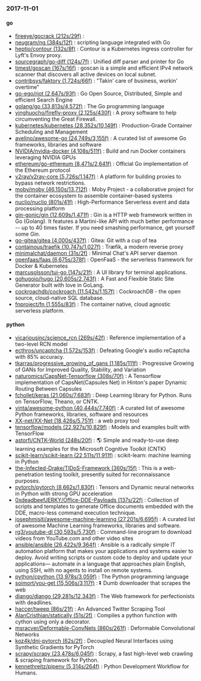 ### 2017-11-01

#### go
* [fireeye/gocrack (212s/29f)](https://github.com/fireeye/gocrack) : 
* [neugram/ng (384s/12f)](https://github.com/neugram/ng) : scripting language integrated with Go
* [heptio/contour (132s/8f)](https://github.com/heptio/contour) : Contour is a Kubernetes ingress controller for Lyft's Envoy proxy.
* [sourcegraph/go-diff (124s/7f)](https://github.com/sourcegraph/go-diff) : Unified diff parser and printer for Go
* [timest/goscan (167s/16f)](https://github.com/timest/goscan) : goscan is a simple and efficient IPv4 network scanner that discovers all active devices on local subnet.
* [contribsys/faktory (1,724s/66f)](https://github.com/contribsys/faktory) : "Takin' care of business, workin' overtime"
* [go-ego/riot (2,647s/93f)](https://github.com/go-ego/riot) : Go Open Source, Distributed, Simple and efficient Search Engine
* [golang/go (33,813s/4,572f)](https://github.com/golang/go) : The Go programming language
* [yinghuocho/firefly-proxy (2,125s/430f)](https://github.com/yinghuocho/firefly-proxy) : A proxy software to help circumventing the Great Firewall.
* [kubernetes/kubernetes (28,352s/10,149f)](https://github.com/kubernetes/kubernetes) : Production-Grade Container Scheduling and Management
* [avelino/awesome-go (24,749s/3,155f)](https://github.com/avelino/awesome-go) : A curated list of awesome Go frameworks, libraries and software
* [NVIDIA/nvidia-docker (4,108s/511f)](https://github.com/NVIDIA/nvidia-docker) : Build and run Docker containers leveraging NVIDIA GPUs
* [ethereum/go-ethereum (8,471s/2,641f)](https://github.com/ethereum/go-ethereum) : Official Go implementation of the Ethereum protocol
* [v2ray/v2ray-core (5,726s/1,147f)](https://github.com/v2ray/v2ray-core) : A platform for building proxies to bypass network restrictions.
* [moby/moby (46,150s/13,712f)](https://github.com/moby/moby) : Moby Project - a collaborative project for the container ecosystem to assemble container-based systems
* [nuclio/nuclio (801s/41f)](https://github.com/nuclio/nuclio) : High-Performance Serverless event and data processing platform
* [gin-gonic/gin (12,609s/1,471f)](https://github.com/gin-gonic/gin) : Gin is a HTTP web framework written in Go (Golang). It features a Martini-like API with much better performance -- up to 40 times faster. If you need smashing performance, get yourself some Gin.
* [go-gitea/gitea (4,000s/437f)](https://github.com/go-gitea/gitea) : Gitea: Git with a cup of tea
* [containous/traefik (10,747s/1,027f)](https://github.com/containous/traefik) : Træfik, a modern reverse proxy
* [minimalchat/daemon (31s/2f)](https://github.com/minimalchat/daemon) : Minimal Chat's API server daemon
* [openfaas/faas (6,675s/378f)](https://github.com/openfaas/faas) : OpenFaaS - the serverless framework for Docker & Kubernetes
* [marcusolsson/tui-go (147s/21f)](https://github.com/marcusolsson/tui-go) : A UI library for terminal applications.
* [gohugoio/hugo (20,605s/2,743f)](https://github.com/gohugoio/hugo) : A Fast and Flexible Static Site Generator built with love in GoLang.
* [cockroachdb/cockroach (11,542s/1,157f)](https://github.com/cockroachdb/cockroach) : CockroachDB - the open source, cloud-native SQL database.
* [fnproject/fn (1,555s/83f)](https://github.com/fnproject/fn) : The container native, cloud agnostic serverless platform.

#### python
* [vicariousinc/science_rcn (269s/42f)](https://github.com/vicariousinc/science_rcn) : Reference implementation of a two-level RCN model
* [ecthros/uncaptcha (1,572s/153f)](https://github.com/ecthros/uncaptcha) : Defeating Google's audio reCaptcha with 85% accuracy.
* [tkarras/progressive_growing_of_gans (1,185s/111f)](https://github.com/tkarras/progressive_growing_of_gans) : Progressive Growing of GANs for Improved Quality, Stability, and Variation
* [naturomics/CapsNet-Tensorflow (308s/70f)](https://github.com/naturomics/CapsNet-Tensorflow) : A Tensorflow implementation of CapsNet(Capsules Net) in Hinton's paper Dynamic Routing Between Capsules
* [fchollet/keras (21,060s/7,683f)](https://github.com/fchollet/keras) : Deep Learning library for Python. Runs on TensorFlow, Theano, or CNTK.
* [vinta/awesome-python (40,444s/7,740f)](https://github.com/vinta/awesome-python) : A curated list of awesome Python frameworks, libraries, software and resources
* [XX-net/XX-Net (18,426s/5,751f)](https://github.com/XX-net/XX-Net) : a web proxy tool
* [tensorflow/models (22,927s/10,829f)](https://github.com/tensorflow/models) : Models and examples built with TensorFlow
* [astorfi/CNTK-World (248s/20f)](https://github.com/astorfi/CNTK-World) : 🌎 Simple and ready-to-use deep learning examples for the Microsoft Cognitive Toolkit (CNTK)
* [scikit-learn/scikit-learn (22,511s/11,911f)](https://github.com/scikit-learn/scikit-learn) : scikit-learn: machine learning in Python
* [the-Infected-Drake/TIDoS-Framework (360s/15f)](https://github.com/the-Infected-Drake/TIDoS-Framework) : This is a web-penetration testing toolkit, presently suited for reconnaissance purposes.
* [pytorch/pytorch (8,662s/1,830f)](https://github.com/pytorch/pytorch) : Tensors and Dynamic neural networks in Python with strong GPU acceleration
* [0xdeadbeefJERKY/Office-DDE-Payloads (137s/22f)](https://github.com/0xdeadbeefJERKY/Office-DDE-Payloads) : Collection of scripts and templates to generate Office documents embedded with the DDE, macro-less command execution technique.
* [josephmisiti/awesome-machine-learning (27,201s/6,695f)](https://github.com/josephmisiti/awesome-machine-learning) : A curated list of awesome Machine Learning frameworks, libraries and software.
* [rg3/youtube-dl (30,593s/5,730f)](https://github.com/rg3/youtube-dl) : Command-line program to download videos from YouTube.com and other video sites
* [ansible/ansible (26,422s/9,364f)](https://github.com/ansible/ansible) : Ansible is a radically simple IT automation platform that makes your applications and systems easier to deploy. Avoid writing scripts or custom code to deploy and update your applications— automate in a language that approaches plain English, using SSH, with no agents to install on remote systems.
* [python/cpython (13,978s/3,059f)](https://github.com/python/cpython) : The Python programming language
* [soimort/you-get (15,506s/3,117f)](https://github.com/soimort/you-get) : ⏬ Dumb downloader that scrapes the web
* [django/django (29,281s/12,343f)](https://github.com/django/django) : The Web framework for perfectionists with deadlines.
* [haccer/tweep (86s/21f)](https://github.com/haccer/tweep) : An Advanced Twitter Scraping Tool
* [AlanCristhian/statically (51s/2f)](https://github.com/AlanCristhian/statically) : Compiles a python function with cython using only a decorator.
* [msracver/Deformable-ConvNets (860s/261f)](https://github.com/msracver/Deformable-ConvNets) : Deformable Convolutional Networks
* [koz4k/dni-pytorch (62s/2f)](https://github.com/koz4k/dni-pytorch) : Decoupled Neural Interfaces using Synthetic Gradients for PyTorch
* [scrapy/scrapy (23,478s/6,045f)](https://github.com/scrapy/scrapy) : Scrapy, a fast high-level web crawling & scraping framework for Python.
* [kennethreitz/pipenv (5,314s/264f)](https://github.com/kennethreitz/pipenv) : Python Development Workflow for Humans.

